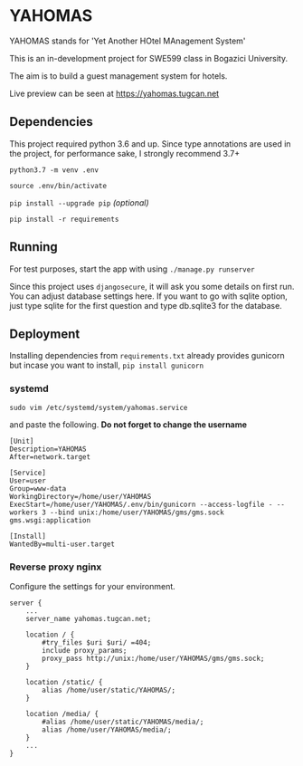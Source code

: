 # YAHOMAS

YAHOMAS stands for 'Yet Another HOtel MAnagement System'

This is an in-development project for SWE599 class in Bogazici University.

The aim is to build a guest management system for hotels.

Live preview can be seen at https://yahomas.tugcan.net

## Dependencies

This project required python 3.6 and up. Since type annotations are used in the project, for performance sake, I strongly recommend 3.7+

`python3.7 -m venv .env`

`source .env/bin/activate`

`pip install --upgrade pip`   *(optional)*

`pip install -r requirements`

## Running

For test purposes, start the app with using `./manage.py runserver`

Since this project uses `djangosecure`, it will ask you some details on first run. You can adjust database settings here. If you want to go with sqlite option, just type sqlite for the first question and type db.sqlite3 for the database.

## Deployment

Installing dependencies from `requirements.txt` already provides gunicorn but incase you want to install, `pip install gunicorn`

### systemd

`sudo vim /etc/systemd/system/yahomas.service`

and paste the following. **Do not forget to change the username**

```
[Unit]
Description=YAHOMAS
After=network.target

[Service]
User=user
Group=www-data
WorkingDirectory=/home/user/YAHOMAS
ExecStart=/home/user/YAHOMAS/.env/bin/gunicorn --access-logfile - --workers 3 --bind unix:/home/user/YAHOMAS/gms/gms.sock gms.wsgi:application

[Install]
WantedBy=multi-user.target
```

### Reverse proxy nginx

Configure the settings for your environment.

```
server {
    ...
    server_name yahomas.tugcan.net;

    location / {
        #try_files $uri $uri/ =404;
        include proxy_params;
        proxy_pass http://unix:/home/user/YAHOMAS/gms/gms.sock;
    }

    location /static/ {
        alias /home/user/static/YAHOMAS/;
    }

    location /media/ {
        #alias /home/user/static/YAHOMAS/media/;
        alias /home/user/YAHOMAS/media/;
    }
    ...
}
```

